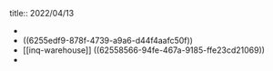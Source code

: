 title:: 2022/04/13

-
- ((6255edf9-878f-4739-a9a6-d44f4aafc50f))
- [[inq-warehouse]] ((62558566-94fe-467a-9185-ffe23cd21069))
-